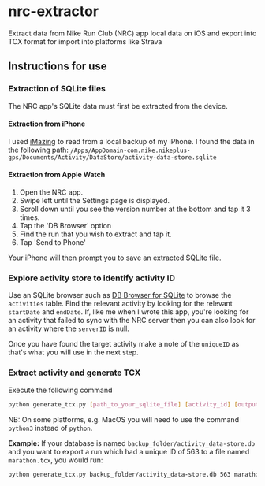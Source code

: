 # nrc-extractor
Extract data from Nike Run Club (NRC) app local data on iOS and export into TCX format for import into platforms like Strava


## Instructions for use

### Extraction of SQLite files

The NRC app's SQLite data must first be extracted from the device. 

#### Extraction from iPhone
I used [iMazing](https://imazing.com) to read from a local backup of my iPhone. I found the data in the following path:
`/Apps/AppDomain-com.nike.nikeplus-gps/Documents/Activity/DataStore/activity-data-store.sqlite`

#### Extraction from Apple Watch
1. Open the NRC app.
1. Swipe left until the Settings page is displayed.
1. Scroll down until you see the version number at the bottom and tap it 3 times.
1. Tap the 'DB Browser' option
1. Find the run that you wish to extract and tap it.
1. Tap 'Send to Phone'

Your iPhone will then prompt you to save an extracted SQLite file.

### Explore activity store to identify activity ID

Use an SQLite browser such as [DB Browser for SQLite](https://sqlitebrowser.org) to browse the `activities` table. Find the relevant activity by looking for the relevant `startDate` and `endDate`. If, like me when I wrote this app, you're looking for an activity that failed to sync with the NRC server then you can also look for an activity where the `serverID` is null.

Once you have found the target activity make a note of the `uniqueID` as that's what you will use in the next step.

### Extract activity and generate TCX

Execute the following command
```bash
python generate_tcx.py [path_to_your_sqlite_file] [activity_id] [output_file_name.tcx]
```

NB: On some platforms, e.g. MacOS you will need to use the command `python3` instead of `python`.

**Example:**
If your database is named `backup_folder/activity_data-store.db` and you want to export a run which had a unique ID of 563 to a file named `marathon.tcx`, you would run:

```bash
python generate_tcx.py backup_folder/activity_data-store.db 563 marathon.tcx